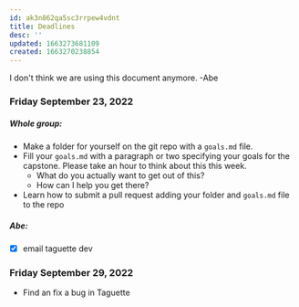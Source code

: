 ```yaml
---
id: ak3n862qa5sc3rrpew4vdnt
title: Deadlines
desc: ''
updated: 1663273681109
created: 1663270238854
---
```



I don't think we are using this document anymore. -Abe 

### Friday September 23, 2022

##### Whole group:
- Make a folder for yourself on the git repo with a `goals.md` file.
- Fill your `goals.md` with a paragraph or two specifying your goals for the capstone. Please take an hour to think about this this week.
    - What do you actually want to get out of this?
    - How can I help you get there?
- Learn how to submit a pull request adding your folder and `goals.md` file to the repo

##### Abe: 
- [x] email taguette dev

### Friday September 29, 2022

- Find an fix a bug in Taguette